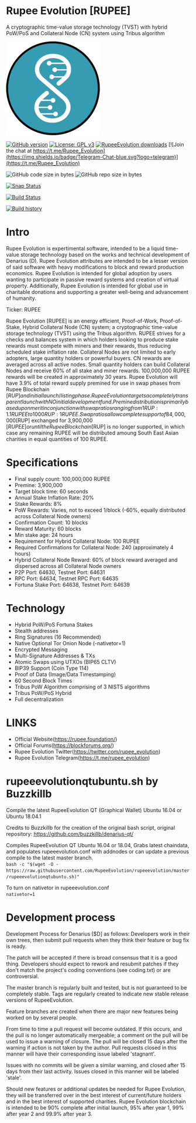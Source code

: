 # Rupee Evolution [RUPEE]
A cryptographic time-value storage technology (TVST) with hybrid PoW/PoS and Collateral Node (CN) system using Tribus algorithm

![logo](https://github.com/Rupee-Foundation/Rupee-Evolution/blob/master/src/qt/res/icons/rupeeevolution-256.png?raw=true)

[![GitHub version](https://img.shields.io/github/release/Rupee-Foundation/Rupee-Evolution.svg)](https://badge.fury.io/gh/Rupee-Foundation%2FRupee-Evolution)
[![License: GPL v3](https://img.shields.io/badge/License-MIT-blue.svg)](https://github.com/Rupee-Foundation/Rupee-Evolution/blob/master/COPYING)
[![RupeeEvolution downloads](https://img.shields.io/github/downloads/Rupee-Foundation/Rupee-Evolution/total.svg?maxAge=2592000)](https://github.com/Rupee-Foundation/Rupee-Evolution/releases)
[![Join the chat at https://t.me/Rupee_Evolution](https://img.shields.io/badge/Telegram-Chat-blue.svg?logo=telegram)](https://t.me/Rupee_Evolution)

![GitHub code size in bytes](https://img.shields.io/github/languages/code-size/Rupee-Foundation/Rupee-Evolution.svg) ![GitHub repo size in bytes](https://img.shields.io/github/repo-size/Rupee-Foundation/Rupee-Evolution.svg)

[![Snap Status](https://build.snapcraft.io/badge/Rupee-Foundation/Rupee-Evolution.svg)](https://build.snapcraft.io/user/Rupee-Foundation/Rupee-Evolution)

[![Build Status](https://travis-ci.org/Rupee-Foundation/Rupee-Evolution.svg?branch=master)](https://travis-ci.org/Rupee-Foundation/Rupee-Evolution)

[![Build history](https://buildstats.info/travisci/chart/Rupee-Foundation/Rupee-Evolution?branch=master)](https://travis-ci.org/Rupee-Foundation/Rupee-Evolution?branch=master)

Intro
==========================
Rupee Evolution is expertimental software, intended to be a liquid time-value storage technology based on the works and technical development of Denarius (D). Rupee Evolution attributes are intended to be a lesser version of said software with heavy modifications to block and reward production economics. Rupee Evolution is intended for global adoption by users wanting to participate in passive reward systems and creation of virtual property. Additionally, Rupee Evolution is intended for global use in charitable donations and supporting a greater well-being and advancement of humanity. 

Ticker: RUPEE

Rupee Evolution [RUPEE] is an energy efficient, Proof-of-Work, Proof-of-Stake, Hybrid Collateral Node (CN) system; a cryptographic time-value storage technology (TVST) using the Tribus algorithm. RUPEE strives for a checks and balances system in which holders looking to produce stake rewards must compete with miners and their rewards, thus reducing scheduled stake inflation rate. Collateral Nodes are not limited to early adopters, large quantity holders or powerful buyers. CN rewards are averaged across all active nodes. Small quantity holders can build Collateral Nodes and receive 60% of all stake and miner rewards.
100,000,000 RUPEE rewards will be created in approximately 30 years. Rupee Evolution will have 3.9% of total reward supply premined for use in swap phases from Rupee Blockchain [$RUP] and initial launch/listing phase. Rupee Evolution targets a completely transparent launch with NO initial development fund. Premine distribution is primarily based upon merit in conjunction with swap ratios ranging from 1 RUP:1.1 RUPEE to 1000 RUP:1 RUPEE. Swap ratios allow complete support of 84,000,000 [$RUP] exchanged for 3,900,000 [$RUPEE] or until the Rupee Blockchain [$RUP] is no longer supported, in which case any remaining RUPEE will be distributed amoung South East Asian charities in equal quantities of 100 RUPEE.

Specifications
==========================
* Final supply count: 100,000,000 RUPEE
* Premine: 3,900,000
* Target block time: 60 seconds
* Annual Stake Inflation Rate: 20%
* Stake Rewards: 8%
* PoW Rewards: Varies, not to exceed 1/block (-60%, equally distributed across Collateral Node owners)
* Confirmation Count: 10 blocks
* Reward Maturity: 60 blocks
* Min stake age: 24 hours
* Requirement for Hybrid Collateral Node: 100 RUPEE
* Required Confirmations for Collateral Node: 240 (approximately 4 hours)
* Hybrid Collateral Node Reward: 60% of block reward averaged and dispersed across all Collateral Node owners
* P2P Port: 64630, Testnet Port: 64631
* RPC Port: 64634, Testnet RPC Port: 64635
* Fortuna Stake Port: 64638, Testnet Port: 64639

Technology
==========================
* Hybrid PoW/PoS Fortuna Stakes
* Stealth addresses
* Ring Signatures (16 Recommended)
* Native Optional Tor Onion Node (-nativetor=1)
* Encrypted Messaging
* Multi-Signature Addresses & TXs
* Atomic Swaps using UTXOs (BIP65 CLTV)
* BIP39 Support (Coin Type 114)
* Proof of Data (Image/Data Timestamping)
* 60 Second Block Times
* Tribus PoW Algorithm comprising of 3 NIST5 algorithms
* Tribus PoW/PoS Hybrid
* Full decentralization

LINKS
==========================
* Official Website(https://rupee.foundation/)
* Official Forums(https://blockforums.org/)
* Rupee Evolution Twitter(https://twitter.com/rupee_evolution)
* Rupee Evolution Telegram(https://t.me/rupee_evolution)

rupeeevolutionqtubuntu.sh by Buzzkillb
===========================
Compile the latest RupeeEvolution QT (Graphical Wallet) Ubuntu 16.04 or Ubuntu 18.04.1

Credits to Buzzkillb for the creation of the original bash script, original repository: https://github.com/buzzkillb/denarius-qt/

Compiles RupeeEvolution QT Ubuntu 16.04 or 18.04, Grabs latest chaindata, and populates rupeeevolution.conf with addnodes or can update a previous compile to the latest master branch.  
```bash -c "$(wget -O - https://raw.githubusercontent.com/RupeeEvolution/rupeeevolution/master/rupeeevolutionqtubuntu.sh)"```  

To turn on nativetor in rupeeevolution.conf  
```nativetor=1```  

Development process
===========================
Development Process for Denarius [$D] as follows:
Developers work in their own trees, then submit pull requests when
they think their feature or bug fix is ready.

The patch will be accepted if there is broad consensus that it is a
good thing.  Developers should expect to rework and resubmit patches
if they don't match the project's coding conventions (see coding.txt)
or are controversial.

The master branch is regularly built and tested, but is not guaranteed
to be completely stable. Tags are regularly created to indicate new
stable release versions of RupeeEvolution.

Feature branches are created when there are major new features being
worked on by several people.

From time to time a pull request will become outdated. If this occurs, and
the pull is no longer automatically mergeable; a comment on the pull will
be used to issue a warning of closure. The pull will be closed 15 days
after the warning if action is not taken by the author. Pull requests closed
in this manner will have their corresponding issue labeled 'stagnant'.

Issues with no commits will be given a similar warning, and closed after
15 days from their last activity. Issues closed in this manner will be
labeled 'stale'.

Should new features or additional updates be needed for Rupee Evolution,
they will be transferred over in the best interest of current/future holders
and in the best interest of supported charities. Rupee Evolution blockchain
is intended to be 90% complete after initial launch, 95% after year 1, 99%
after year 2 and 99.9% after year 3.
